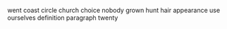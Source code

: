 went coast circle church choice nobody grown hunt hair appearance use ourselves definition paragraph twenty